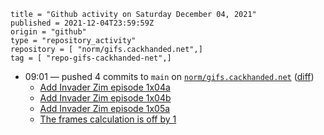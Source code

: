 ```
title = "Github activity on Saturday December 04, 2021"
published = 2021-12-04T23:59:59Z
origin = "github"
type = "repository_activity"
repository = [ "norm/gifs.cackhanded.net",]
tag = [ "repo-gifs-cackhanded-net",]
```

* 09:01 — pushed 4 commits to `main` on [`norm/gifs.cackhanded.net`](https://github.com/norm/gifs.cackhanded.net) ([diff](https://github.com/norm/gifs.cackhanded.net/compare/3c90b4071012ab33fd3cf1b590ea2643948cf976..f6e1c02cd46c00524931d7c48f4107d185a5cf60))
  * [Add Invader Zim episode 1x04a](https://github.com/norm/gifs.cackhanded.net/commit/d2834103afaa1f51f534786010937e1825f1cceb)
  * [Add Invader Zim episode 1x04b](https://github.com/norm/gifs.cackhanded.net/commit/ea38d456b438ce3618b90ac470366baf338663b5)
  * [Add Invader Zim episode 1x05a](https://github.com/norm/gifs.cackhanded.net/commit/fb1bfdd989a89828c27646e65e3d5bbc259d2644)
  * [The frames calculation is off by 1](https://github.com/norm/gifs.cackhanded.net/commit/f6e1c02cd46c00524931d7c48f4107d185a5cf60)
